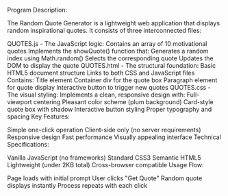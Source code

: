 Program Description:

The Random Quote Generator is a lightweight web application that displays random inspirational quotes. It consists of three interconnected files:

QUOTES.js - The JavaScript logic:
Contains an array of 10 motivational quotes
Implements the showQuote() function that:
Generates a random index using Math.random()
Selects the corresponding quote
Updates the DOM to display the quote
QUOTES.html - The structural foundation:
Basic HTML5 document structure
Links to both CSS and JavaScript files
Contains:
Title element
Container div for the quote box
Paragraph element for quote display
Interactive button to trigger new quotes
QUOTES.css - The visual styling:
Implements a clean, responsive design with:
Full-viewport centering
Pleasant color scheme (plum background)
Card-style quote box with shadow
Interactive button styling
Proper typography and spacing
Key Features:

Simple one-click operation
Client-side only (no server requirements)
Responsive design
Fast performance
Visually appealing interface
Technical Specifications:

Vanilla JavaScript (no frameworks)
Standard CSS3
Semantic HTML5
Lightweight (under 2KB total)
Cross-browser compatible
Usage Flow:

Page loads with initial prompt
User clicks "Get Quote"
Random quote displays instantly
Process repeats with each click
